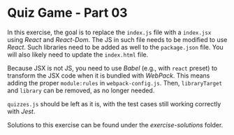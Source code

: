 # Quiz Game - Part 03

In this exercise, the goal is to replace the `index.js` file with a `index.jsx`
using *React* and *React-Dom*.
The JS in such file needs to be modified to use *React*.
Such libraries need to be added as well to the `package.json` file.
You will also likely need to update the `index.html` file. 

Because JSX is not JS, you need to use *Babel* (e.g., with `react` preset)
to transform the JSX code when it is bundled with *WebPack*.
This means adding the proper `module:rules` in `webpack-config.js`.
Then, `libraryTarget` and `library` can be removed, as no longer needed. 

`quizzes.js` should be left as it is, with the test cases still working correctly
with *Jest*. 

Solutions to this exercise can be found under the *exercise-solutions* folder.
